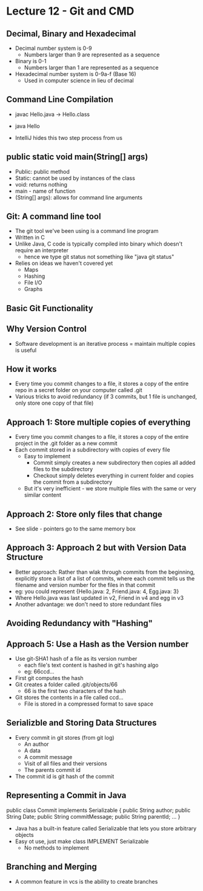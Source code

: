 # Lecture 12 - Git and CMD
## Decimal, Binary and Hexadecimal
- Decimal number system is 0-9
  - Numbers larger than 9 are represented as a sequence
- Binary is 0-1
  - Numbers larger than 1 are represented as a sequence
- Hexadecimal number system is 0-9a-f (Base 16)
  - Used in computer science in lieu of decimal

## Command Line Compilation
- javac Hello.java -> Hello.class
- java Hello

- IntelliJ hides this two step process from us

## public static void main(String[] args)
- Public: public method
- Static: cannot be used by instances of the class
- void: returns nothing
- main - name of function
- (String[] args): allows for command line arguments

## Git: A command line tool
- The git tool we've been using is a command line program
- Written in C
- Unlike Java, C code is typically compiled into binary which doesn't require an interpreter
  - hence we type git status not something like "java git status"
- Relies on ideas we haven't covered yet
  - Maps
  - Hashing
  - File I/O
  - Graphs

## Basic Git Functionality
## Why Version Control
- Software development is an iterative process = maintain multiple copies is useful

## How it works
- Every time you commit changes to a file, it stores a copy of the entire repo in a secret folder on your computer called .git
- Various tricks to avoid redundancy (if 3 commits, but 1 file is unchanged, only store one copy of that file)

## Approach 1: Store multiple copies of everything
- Every time you commit changes to a file, it stores a copy of the entire project in the .git folder as a new commit
- Each commit stored in a subdirectory with copies of every file
  - Easy to implement
    - Commit simply creates a new subdirectory then copies all added files to the subdirectory
    - Checkout simply deletes everything in current folder and copies the commit from a subdirectory
  - But it's very inefficient - we store multiple files with the same or very similar content

## Approach 2: Store only files that change
- See slide - pointers go to the same memory box

## Approach 3: Approach 2 but with Version Data Structure
- Better approach: Rather than wlak through commits from the beginning, explicitly store a list of a list of commits, where each commit tells us the filename and version number for the files in that commit
- eg: you could represent {Hello.java: 2, Friend.java: 4, Egg.java: 3}
- Where Hello.java was last updated in v2, Friend in v4 and egg in v3
- Another advantage: we don't need to store redundant files

## Avoiding Redundancy with "Hashing"
## Approach 5: Use a Hash as the Version number
- Use git-SHA1 hash of a file as its version number
  - each file's text content is hashed in git's hashing algo
  - eg: 66ccd...
- First git computes the hash
- Git creates a folder called .git/objects/66
  - 66 is the first two characters of the hash
- Git stores the contents in a file called ccd...
  - File is stored in a compressed format to save space

## Serializble and Storing Data Structures
- Every commit in git stores (from git log)
  - An author
  - A data
  - A commit message
  - Visit of all files and their versions
  - The parents commit id
- The commit id is git hash of the commit

## Representing a Commit in Java
public class Commit implements Serializable {
  public String author;
  public String Date;
  public String commitMessage;
  public String parentId;
  ...
}

- Java has a built-in feature called Serializable that lets you store arbitrary objects
- Easy ot use, just make class IMPLEMENT Serializable
  - No methods to implement

## Branching and Merging
- A common feature in vcs is the ability to create branches